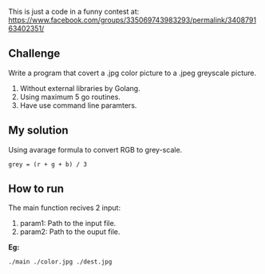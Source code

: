 This is just a code in a funny contest at: https://www.facebook.com/groups/335069743983293/permalink/340879163402351/

## Challenge
Write a program that covert a .jpg color picture to a .jpeg greyscale picture.
1. Without external libraries by Golang.
2. Using maximum 5 go routines.
3. Have use command line paramters.

## My solution
Using avarage formula to convert RGB to grey-scale.

`grey = (r + g + b) / 3`

## How to run
The main function recives 2 input:
1. param1: Path to the input file.
2. param2: Path to the ouput file.

**Eg:**

`./main ./color.jpg ./dest.jpg`